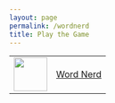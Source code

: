 ```yaml
---
layout: page
permalink: /wordnerd
title: Play the Game
---
```


<table>
    <tr>
        <td><img src="{{site.baseurl}}//images/logo.png" height="60" title="Frontend" alt=""></td>
        <td><a href="{{site.baseurl}}/frontend/overview">Word Nerd</a></td>
    </tr>
</table>